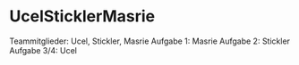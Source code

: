 UcelSticklerMasrie
==================

Teammitglieder: Ucel, Stickler, Masrie
Aufgabe 1: Masrie
Aufgabe 2: Stickler
Aufgabe 3/4: Ucel
